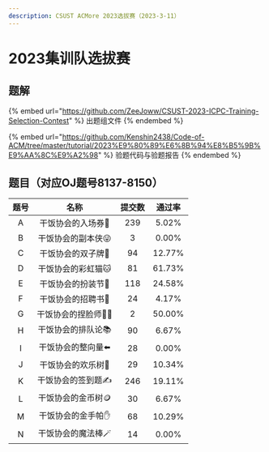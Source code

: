 ```yaml
---
description: CSUST ACMore 2023选拔赛（2023-3-11）
---
```


# 2023集训队选拔赛

## 题解

{% embed url="https://github.com/ZeeJoww/CSUST-2023-ICPC-Training-Selection-Contest" %}
出题组文件
{% endembed %}

{% embed url="https://github.com/Kenshin2438/Code-of-ACM/tree/master/tutorial/2023%E9%80%89%E6%8B%94%E8%B5%9B%E9%AA%8C%E9%A2%98" %}
验题代码与验题报告
{% endembed %}

## 题目（对应OJ题号8137-8150）

|  题号 |       名称      | 提交数 |   通过率  |
| :-: | :-----------: | :-: | :----: |
|  A  |   干饭协会的入场券🎫  | 239 |  5.02% |
|  B  |   干饭协会的副本侠😜  |  3  |  0.00% |
|  C  |   干饭协会的双子牌🎴  |  94 | 12.77% |
|  D  |   干饭协会的彩虹猫🐱  |  81 | 61.73% |
|  E  |   干饭协会的扮装节🎩  | 118 | 24.58% |
|  F  |   干饭协会的招聘书📕  |  24 |  4.17% |
|  G  | 干饭协会的捏脸师👩‍🦰 |  2  | 50.00% |
|  H  |   干饭协会的排队论📚  |  90 |  6.67% |
|  I  |   干饭协会的整向量⬅️  |  28 |  0.00% |
|  J  |   干饭协会的欢乐树🌳  |  29 | 10.34% |
|  K  |   干饭协会的签到题✍   | 246 | 19.11% |
|  L  |   干饭协会的金币树🪙  |  30 |  6.67% |
|  M  |   干饭协会的金手帕✋   |  68 | 10.29% |
|  N  |   干饭协会的魔法棒🪄  |  14 |  0.00% |

